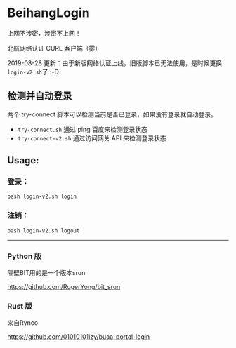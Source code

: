 # BeihangLogin

上网不涉密，涉密不上网！

北航网络认证 CURL 客户端（雾）

2019-08-28 更新：由于新版网络认证上线，旧版脚本已无法使用，是时候更换`login-v2.sh`了 :-D

## 检测并自动登录

两个 try-connect 脚本可以检测当前是否已登录，如果没有登录就自动登录。

* `try-connect.sh` 通过 ping 百度来检测登录状态
* `try-connect-v2.sh` 通过访问网关 API 来检测登录状态

## Usage:

### 登录：

 ```bash login-v2.sh login ```

### 注销：

 ```bash login-v2.sh logout ```

-------
### Python 版

隔壁BIT用的是一个版本srun

https://github.com/RogerYong/bit_srun

### Rust 版
来自Rynco

https://github.com/01010101lzy/buaa-portal-login

